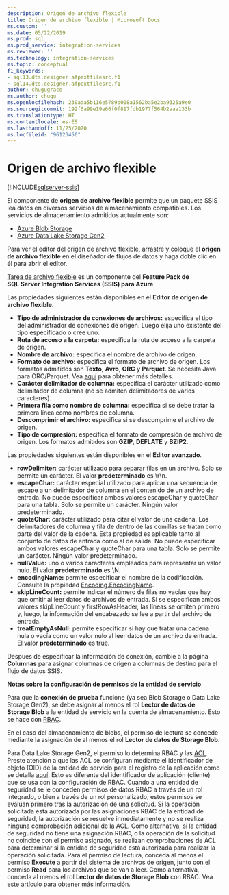 ```yaml
---
description: Origen de archivo flexible
title: Origen de archivo flexible | Microsoft Docs
ms.custom: ''
ms.date: 05/22/2019
ms.prod: sql
ms.prod_service: integration-services
ms.reviewer: ''
ms.technology: integration-services
ms.topic: conceptual
f1_keywords:
- sql13.dts.designer.afpextfilesrc.f1
- sql14.dts.designer.afpextfilesrc.f1
author: chugugrace
ms.author: chugu
ms.openlocfilehash: 230ada5b116e5789b008a1562ba5e2ba9325a9e0
ms.sourcegitcommit: 192f6a99e19e66f0f817fdb1977f564b2aaa133b
ms.translationtype: HT
ms.contentlocale: es-ES
ms.lasthandoff: 11/25/2020
ms.locfileid: "96123456"
---
```

# <a name="flexible-file-source"></a>Origen de archivo flexible

[!INCLUDE[sqlserver-ssis](../../includes/applies-to-version/sqlserver-ssis.md)]

El componente de **origen de archivo flexible** permite que un paquete SSIS lea datos en diversos servicios de almacenamiento compatibles.
Los servicios de almacenamiento admitidos actualmente son:

- [Azure Blob Storage](https://azure.microsoft.com/services/storage/blobs/)
- [Azure Data Lake Storage Gen2](/azure/storage/blobs/data-lake-storage-introduction)
  
Para ver el editor del origen de archivo flexible, arrastre y coloque el **origen de archivo flexible** en el diseñador de flujos de datos y haga doble clic en él para abrir el editor.
  
[Tarea de archivo flexible](../../integration-services/azure-feature-pack-for-integration-services-ssis.md) es un componente del **Feature Pack de SQL Server Integration Services (SSIS) para Azure**.  
  
Las propiedades siguientes están disponibles en el **Editor de origen de archivo flexible**.

- **Tipo de administrador de conexiones de archivos:** especifica el tipo del administrador de conexiones de origen. Luego elija uno existente del tipo especificado o cree uno.
- **Ruta de acceso a la carpeta:** especifica la ruta de acceso a la carpeta de origen.
- **Nombre de archivo:** especifica el nombre de archivo de origen.
- **Formato de archivo:** especifica el formato de archivo de origen. Los formatos admitidos son **Texto**, **Avro**, **ORC** y **Parquet**. Se necesita Java para ORC/Parquet. Vea [aquí](../../integration-services/azure-feature-pack-for-integration-services-ssis.md#dependency-on-java) para obtener más detalles.
- **Carácter delimitador de columna:** especifica el carácter utilizado como delimitador de columna (no se admiten delimitadores de varios caracteres).
- **Primera fila como nombre de columna:** especifica si se debe tratar la primera línea como nombres de columna.
- **Descomprimir el archivo:** especifica si se descomprime el archivo de origen.
- **Tipo de compresión:** especifica el formato de compresión de archivo de origen. Los formatos admitidos son **GZIP**, **DEFLATE** y **BZIP2**.
  
Las propiedades siguientes están disponibles en el **Editor avanzado**.

- **rowDelimiter:** carácter utilizado para separar filas en un archivo. Solo se permite un carácter. El valor **predeterminado** es \r\n.
- **escapeChar:** carácter especial utilizado para aplicar una secuencia de escape a un delimitador de columna en el contenido de un archivo de entrada. No puede especificar ambos valores escapeChar y quoteChar para una tabla. Solo se permite un carácter. Ningún valor predeterminado.
- **quoteChar:** carácter utilizado para citar el valor de una cadena. Los delimitadores de columna y fila de dentro de las comillas se tratan como parte del valor de la cadena. Esta propiedad es aplicable tanto al conjunto de datos de entrada como al de salida. No puede especificar ambos valores escapeChar y quoteChar para una tabla. Solo se permite un carácter. Ningún valor predeterminado.
- **nullValue:** uno o varios caracteres empleados para representar un valor nulo. El valor **predeterminado** es \N.
- **encodingName:** permite especificar el nombre de la codificación. Consulte la propiedad [Encoding.EncodingName](/dotnet/api/system.text.encoding?view=netframework-4.8).
- **skipLineCount:**  permite indicar el número de filas no vacías que hay que omitir al leer datos de archivos de entrada. Si se especifican ambos valores skipLineCount y firstRowAsHeader, las líneas se omiten primero y, luego, la información del encabezado se lee a partir del archivo de entrada.
- **treatEmptyAsNull:** permite especificar si hay que tratar una cadena nula o vacía como un valor nulo al leer datos de un archivo de entrada. El valor **predeterminado** es true.

Después de especificar la información de conexión, cambie a la página **Columnas** para asignar columnas de origen a columnas de destino para el flujo de datos SSIS.

**Notas sobre la configuración de permisos de la entidad de servicio**

Para que la **conexión de prueba** funcione (ya sea Blob Storage o Data Lake Storage Gen2), se debe asignar al menos el rol **Lector de datos de Storage Blob** a la entidad de servicio en la cuenta de almacenamiento.
Esto se hace con [RBAC](/azure/storage/common/storage-auth-aad-rbac-portal#assign-rbac-roles-using-the-azure-portal).

En el caso del almacenamiento de blobs, el permiso de lectura se concede mediante la asignación de al menos el rol **Lector de datos de Storage Blob**.

Para Data Lake Storage Gen2, el permiso lo determina RBAC y las [ACL](/azure/storage/blobs/data-lake-storage-how-to-set-permissions-storage-explorer).
Preste atención a que las ACL se configuran mediante el identificador de objeto (OID) de la entidad de servicio para el registro de la aplicación como se detalla [aquí](/azure/storage/blobs/data-lake-storage-access-control#how-do-i-set-acls-correctly-for-a-service-principal).
Esto es diferente del identificador de aplicación (cliente) que se usa con la configuración de RBAC.
Cuando a una entidad de seguridad se le conceden permisos de datos RBAC a través de un rol integrado, o bien a través de un rol personalizado, estos permisos se evalúan primero tras la autorización de una solicitud.
Si la operación solicitada está autorizada por las asignaciones RBAC de la entidad de seguridad, la autorización se resuelve inmediatamente y no se realiza ninguna comprobación adicional de la ACL.
Como alternativa, si la entidad de seguridad no tiene una asignación RBAC, o la operación de la solicitud no coincide con el permiso asignado, se realizan comprobaciones de ACL para determinar si la entidad de seguridad está autorizada para realizar la operación solicitada.
Para el permiso de lectura, conceda al menos el permiso **Execute** a partir del sistema de archivos de origen, junto con el permiso **Read** para los archivos que se van a leer.
Como alternativa, conceda al menos el rol **Lector de datos de Storage Blob** con RBAC.
Vea [este](/azure/storage/blobs/data-lake-storage-access-control) artículo para obtener más información.